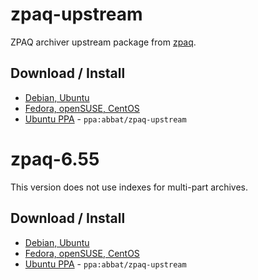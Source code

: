 # zpaq-upstream

ZPAQ archiver upstream package from [zpaq](http://mattmahoney.net/dc/zpaq.html).

## Download / Install

* [Debian, Ubuntu](http://software.opensuse.org/download.html?project=home:antonbatenev:zpaq-upstream&package=zpaq-upstream)
* [Fedora, openSUSE, CentOS](http://software.opensuse.org/download.html?project=home:antonbatenev:zpaq-upstream&package=zpaq-upstream)
* [Ubuntu PPA](https://launchpad.net/~abbat/+archive/ubuntu/zpaq-upstream) - `ppa:abbat/zpaq-upstream`

# zpaq-6.55

This version does not use indexes for multi-part archives.

## Download / Install

* [Debian, Ubuntu](http://software.opensuse.org/download.html?project=home:antonbatenev:zpaq-upstream&package=zpaq-6.55)
* [Fedora, openSUSE, CentOS](http://software.opensuse.org/download.html?project=home:antonbatenev:zpaq-upstream&package=zpaq-6.55)
* [Ubuntu PPA](https://launchpad.net/~abbat/+archive/ubuntu/zpaq-upstream) - `ppa:abbat/zpaq-upstream`
